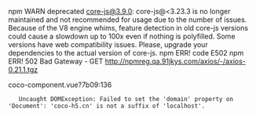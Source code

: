 npm WARN deprecated core-js@3.9.0: core-js@<3.23.3 is no longer maintained and not recommended for usage due to the number of issues. Because of the V8 engine whims, feature detection in old core-js versions could cause a slowdown up to 100x even if nothing is polyfilled. Some versions have web compatibility issues. Please, upgrade your dependencies to the actual version of core-js.
npm ERR! code E502
npm ERR! 502 Bad Gateway - GET http://npmreg.qa.91jkys.com/axios/-/axios-0.21.1.tgz



coco-component.vue?7b09:136 
        
       Uncaught DOMException: Failed to set the 'domain' property on 'Document': 'coco-h5.cn' is not a suffix of 'localhost'.


